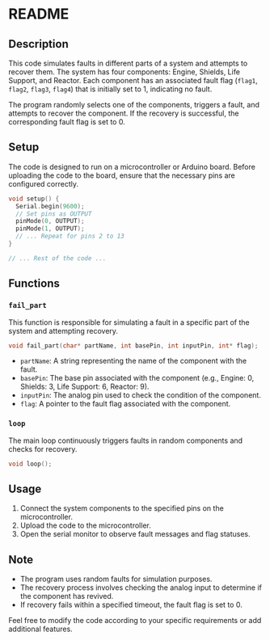 # README

## Description

This code simulates faults in different parts of a system and attempts to recover them. The system has four components: Engine, Shields, Life Support, and Reactor. Each component has an associated fault flag (`flag1`, `flag2`, `flag3`, `flag4`) that is initially set to 1, indicating no fault.

The program randomly selects one of the components, triggers a fault, and attempts to recover the component. If the recovery is successful, the corresponding fault flag is set to 0.

## Setup

The code is designed to run on a microcontroller or Arduino board. Before uploading the code to the board, ensure that the necessary pins are configured correctly.

```cpp
void setup() {
  Serial.begin(9600);
  // Set pins as OUTPUT
  pinMode(0, OUTPUT);
  pinMode(1, OUTPUT);
  // ... Repeat for pins 2 to 13
}

// ... Rest of the code ...
```

## Functions

### `fail_part`

This function is responsible for simulating a fault in a specific part of the system and attempting recovery.

```cpp
void fail_part(char* partName, int basePin, int inputPin, int* flag);
```

- `partName`: A string representing the name of the component with the fault.
- `basePin`: The base pin associated with the component (e.g., Engine: 0, Shields: 3, Life Support: 6, Reactor: 9).
- `inputPin`: The analog pin used to check the condition of the component.
- `flag`: A pointer to the fault flag associated with the component.

### `loop`

The main loop continuously triggers faults in random components and checks for recovery.

```cpp
void loop();
```

## Usage

1. Connect the system components to the specified pins on the microcontroller.
2. Upload the code to the microcontroller.
3. Open the serial monitor to observe fault messages and flag statuses.

## Note

- The program uses random faults for simulation purposes.
- The recovery process involves checking the analog input to determine if the component has revived.
- If recovery fails within a specified timeout, the fault flag is set to 0.

Feel free to modify the code according to your specific requirements or add additional features.
